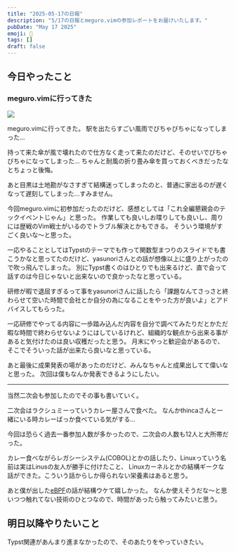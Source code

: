 ```yaml
---
title: "2025-05-17の日報"
description: "5/17の日報とmeguro.vimの参加レポートをお届けいたします。"
pubDate: "May 17 2025"
emoji: 🦊
tags: []
draft: false
---
```


## 今日やったこと

### meguro.vimに行ってきた

![](/img/2025-05-20-075422.png)

meguro.vimに行ってきた。 駅を出たらすごい風雨でびちゃびちゃになってしまった...

持って来た傘が風で壊れたので仕方なく走って来たのだけど、そのせいでびちゃびちゃになってしまった...
ちゃんと耐風の折り畳み傘を買っておくべきだったなとちょっと後悔。

あと目黒は土地勘がなさすぎて結構迷ってしまったのと、普通に家出るのが遅くなって遅刻してしまった...すみません。

今回meguro.vimに初参加だったのだけど、感想としては「これ全編懇親会のテックイベントじゃん」と思った。
作業しても良いしお喋りしても良いし、周りには歴戦のVim戦士がいるのでトラブル解決とかもできる。
そういう環境がすごく良いな〜と思った。

一応やることとしてはTypstのテーマでも作って関数型まつりのスライドでも書こうかなと思ってたのだけど、yasunoriさんとの話が想像以上に盛り上がったので吹っ飛んでしまった。
別にTypst書くのはひとりでも出来るけど、直で会って話すのは今日じゃないと出来ないので良かったなと思っている。

研修が暇で退屈すぎるって事をyasunoriさんに話したら「課題なんてさっさと終わらせて空いた時間で会社とか自分の為になることをやった方が良いよ」とアドバイスしてもらった。

一応研修でやってる内容に一歩踏み込んだ内容を自分で調べてみたりだとかただ暇な時間で終わらせないようにはしているけれど、組織的な観点から出来る事があると気付けたのは良い収穫だったと思う。
月末にやっと歓迎会があるので、そこでそういった話が出来たら良いなと思っている。

あと最後に成果発表の場があったのだけど、みんなちゃんと成果出してて偉いなと思った。
次回は僕もなんか発表できるようにしたい。

---

当然二次会も参加したのでその事も書いていく。

二次会はラクシュミーっていうカレー屋さんで食べた。
なんかthincaさんと一緒にいる時カレーばっか食べている気がする...

今回は恐らく過去一番参加人数が多かったので、二次会の人数も12人と大所帯だった。

カレー食べながらレガシーシステム(COBOL)とかの話したり、Linuxっていう名前は実はLinusの友人が勝手に付けたこと、
Linuxカーネルとかの結構ギークな話ができた。こういう話からしか得られない栄養素はあると思う。

あと僕が出した[eBPF](https://ebpf.io/ja/)の話が結構ウケて嬉しかった。
なんか使えそうだな〜と思いつつ触れてない技術のひとつなので、時間があったら触ってみたいと思う。

## 明日以降やりたいこと

Typst関連があんまり進まなかったので、そのあたりをやっていきたい。
